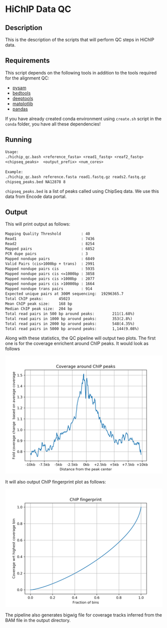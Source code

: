 # HiChIP Data QC 
## Description
This is the description of the scripts that will perform QC steps in HiChIP data.

## Requirements

This script depends on the following tools in addition to the tools required for the alignment QC:

- [pysam](https://pysam.readthedocs.io/en/latest/)
- [bedtools](https://bedtools.readthedocs.io/en/latest/index.html)
- [deeptools](https://deeptools.readthedocs.io/en/develop/)
- [matplotlib](https://matplotlib.org/)
- [pandas](https://pandas.pydata.org/pandas-docs/stable/dsintro.html)

If you have already created conda environment using `create.sh` script in the `conda` folder, you have all these dependencies!

## Running


```
Usage: 
./hichip_qc.bash <reference_fasta> <read1_fastq> <reaf2_fastq>  <chipseq_peaks>  <output_prefix> <num_cores>

Example:
./hichip_qc.bash reference.fasta read1.fastq.gz reads2.fastq.gz chipseq_peaks.bed NA12878 8
```

`chipseq_peaks.bed` is a list of peaks called using ChipSeq data. We use this data from Encode data portal. 

## Output
This will print output as follows: 

```
Mapping Quality Threshold         : 40
Read1                             : 7436
Read2                             : 8254
Mapped pairs                      : 6852
PCR dupe pairs                    : 3
Mapped nondupe pairs              : 6849
Valid Pairs (cis>1000bp + trans)  : 2991
Mapped nondupe pairs cis          : 5935
Mapped nondupe pairs cis <=1000bp : 3858
Mapped nondupe pairs cis >1000bp  : 2077
Mapped nondupe pairs cis >10000bp : 1664
Mapped nondupe trans pairs        : 914
Expected unique pairs at 300M sequencing:  19296365.7
Total ChIP peaks:       45023
Mean ChIP peak size:    168 bp
Median ChIP peak size:  204 bp
Total read pairs in 500 bp around peaks:        211(1.68%)
Total read pairs in 1000 bp around peaks:       353(2.8%)
Total read pairs in 2000 bp around peaks:       548(4.35%)
Total read pairs in 5000 bp around peaks:       1,144(9.08%)
```

Along with these statistics, the QC pipeline will output two plots. The first one is for the coverage enrichent around ChIP peaks. It would look as follows


![ChIP Enrichment Plot ](plot_enrichment.png)

It will also output ChIP fingerprint plot as follows:

![ChIP Fingerprint Plot ](plot_fingerprint.png)

The pipeline also generates bigwig file for coverage tracks inferred from the BAM file in the output directory. 
